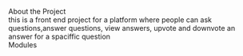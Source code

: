 About the Project  
this is a front end project for a platform where people can ask questions,answer questions, view answers, upvote and downvote an answer for a spaciffic question  
Modules
